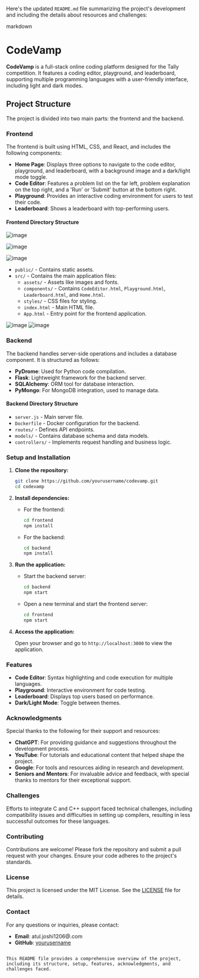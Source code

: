 
Here's the updated `README.md` file summarizing the project's development and including the details about resources and challenges:

markdown
# CodeVamp

**CodeVamp** is a full-stack online coding platform designed for the Tally competition. It features a coding editor, playground, and leaderboard, supporting multiple programming languages with a user-friendly interface, including light and dark modes.

## Project Structure

The project is divided into two main parts: the frontend and the backend.

### Frontend

The frontend is built using HTML, CSS, and React, and includes the following components:

- **Home Page**: Displays three options to navigate to the code editor, playground, and leaderboard, with a background image and a dark/light mode toggle.
- **Code Editor**: Features a problem list on the far left, problem explanation on the top right, and a 'Run' or 'Submit' button at the bottom right.
- **Playground**: Provides an interactive coding environment for users to test their code.
- **Leaderboard**: Shows a leaderboard with top-performing users.

#### Frontend Directory Structure
![image](https://github.com/user-attachments/assets/88777264-9b9b-49fc-9a09-27eac15a5b50)

![image](https://github.com/user-attachments/assets/9e269f4a-bcb4-4afc-a8dd-bd8a66600851)

![image](https://github.com/user-attachments/assets/20a021cf-4b7a-4547-ab6b-3e542bccabe2)

- `public/` - Contains static assets.
- `src/` - Contains the main application files:
  - `assets/` - Assets like images and fonts.
  - `components/` - Contains `CodeEditor.html`, `Playground.html`, `Leaderboard.html`, and `Home.html`.
  - `styles/` - CSS files for styling.
  - `index.html` - Main HTML file.
  - `App.html` - Entry point for the frontend application.
 

![image](https://github.com/user-attachments/assets/a3513681-1f74-4538-846a-c94a59788c2f)
![image](https://github.com/user-attachments/assets/e2848252-2928-4330-a60c-16c945477d3c)


### Backend

The backend handles server-side operations and includes a database component. It is structured as follows:

- **PyDrome**: Used for Python code compilation.
- **Flask**: Lightweight framework for the backend server.
- **SQLAlchemy**: ORM tool for database interaction.
- **PyMongo**: For MongoDB integration, used to manage data.

#### Backend Directory Structure

- `server.js` - Main server file.
- `Dockerfile` - Docker configuration for the backend.
- `routes/` - Defines API endpoints.
- `models/` - Contains database schema and data models.
- `controllers/` - Implements request handling and business logic.

### Setup and Installation

1. **Clone the repository:**

   ```bash
   git clone https://github.com/yourusername/codevamp.git
   cd codevamp
   ```

2. **Install dependencies:**

   - For the frontend:

     ```bash
     cd frontend
     npm install
     ```

   - For the backend:

     ```bash
     cd backend
     npm install
     ```

3. **Run the application:**

   - Start the backend server:

     ```bash
     cd backend
     npm start
     ```

   - Open a new terminal and start the frontend server:

     ```bash
     cd frontend
     npm start
     ```

4. **Access the application:**

   Open your browser and go to `http://localhost:3000` to view the application.

### Features

- **Code Editor**: Syntax highlighting and code execution for multiple languages.
- **Playground**: Interactive environment for code testing.
- **Leaderboard**: Displays top users based on performance.
- **Dark/Light Mode**: Toggle between themes.

### Acknowledgments

Special thanks to the following for their support and resources:

- **ChatGPT**: For providing guidance and suggestions throughout the development process.
- **YouTube**: For tutorials and educational content that helped shape the project.
- **Google**: For tools and resources aiding in research and development.
- **Seniors and Mentors**: For invaluable advice and feedback, with special thanks to mentors for their exceptional support.

### Challenges

Efforts to integrate C and C++ support faced technical challenges, including compatibility issues and difficulties in setting up compilers, resulting in less successful outcomes for these languages.

### Contributing

Contributions are welcome! Please fork the repository and submit a pull request with your changes. Ensure your code adheres to the project's standards.

### License

This project is licensed under the MIT License. See the [LICENSE](LICENSE) file for details.

### Contact

For any questions or inquiries, please contact:

- **Email**: atul.joshi1206@.com
- **GitHub**: [yourusername](https://github.com/AtulJoshi1206)
```

This README file provides a comprehensive overview of the project, including its structure, setup, features, acknowledgments, and challenges faced.
